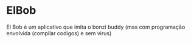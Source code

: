 # ElBob
El Bob é um aplicativo que imita o bonzi buddy (mas com programação envolvida (compilar codigos) e sem virus)
